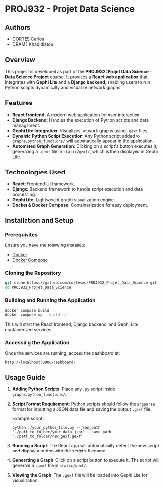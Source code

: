 # PROJ932 - Projet Data Science

## Authors
* CORTES Carlos
* DRAMÉ Khadidiatou

## Overview
This project is developed as part of the **PROJ932: Projet Data Science - Data Science Project** course. It provides a **React web application** that integrates with **Gephi Lite** and a **Django backend**, enabling users to run Python scripts dynamically and visualize network graphs.

## Features
- **React Frontend**: A modern web application for user interaction.
- **Django Backend**: Handles the execution of Python scripts and data management.
- **Gephi Lite Integration**: Visualizes network graphs using `.gexf` files.
- **Dynamic Python Script Execution**: Any Python script added to `graphs/python_functions/` will automatically appear in the application.
- **Automated Graph Generation**: Clicking on a script's button executes it, generating a `.gexf` file in `static/gexf/`, which is then displayed in Gephi Lite.

## Technologies Used
- **React**: Frontend UI framework.
- **Django**: Backend framework to handle script execution and data processing.
- **Gephi Lite**: Lightweight graph visualization engine.
- **Docker & Docker Compose**: Containerization for easy deployment.

## Installation and Setup
### Prerequisites
Ensure you have the following installed:
- [Docker](https://www.docker.com/)
- [Docker Compose](https://docs.docker.com/compose/install/)

### Cloning the Repository
```bash
git clone https://github.com/cortesmc/PROJ932_Projet_Data_Science.git
cd PROJ932_Projet_Data_Science
```

### Building and Running the Application
```bash
docker compose build
docker compose up --build -d
```
This will start the React frontend, Django backend, and Gephi Lite containerized services.

### Accessing the Application
Once the services are running, access the dashboard at:
```
http://localhost:8000/dashboard/
```

## Usage Guide
1. **Adding Python Scripts**: Place any `.py` script inside `graphs/python_functions/`.
2. **Script Format Requirement**: Python scripts should follow the `argparse` format for inputting a JSON data file and saving the output `.gexf` file.
   
   Example script:
   ```
   python ./your_python_file.py --json_path "./path_to_folder/your_data.json" --save_path "./path_to_folder/new_gexf.gexf"
   ```

3. **Running a Script**: The React app will automatically detect the new script and display a button with the script’s filename.
4. **Generating a Graph**: Click on a script button to execute it. The script will generate a `.gexf` file in `static/gexf/`.
5. **Viewing the Graph**: The `.gexf` file will be loaded into Gephi Lite for visualization.


